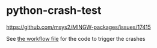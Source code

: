 # python-crash-test

https://github.com/msys2/MINGW-packages/issues/17415

See [the workflow file](./.github/workflows/main.yml) for the code to trigger the crashes
